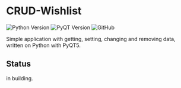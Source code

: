 # CRUD-Wishlist

![Python Version](https://img.shields.io/pypi/pyversions/Django.svg)
![PyQT Version](https://img.shields.io/badge/PyQT-v5-green.svg)
![GitHub](https://img.shields.io/github/license/mashape/apistatus.svg)

Simple application with getting, setting, changing and removing data, written on Python with PyQT5.

## Status

in building.